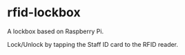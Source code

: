 # rfid-lockbox

A lockbox based on Raspberry Pi. 

Lock/Unlock by tapping the Staff ID card to the RFID reader.
